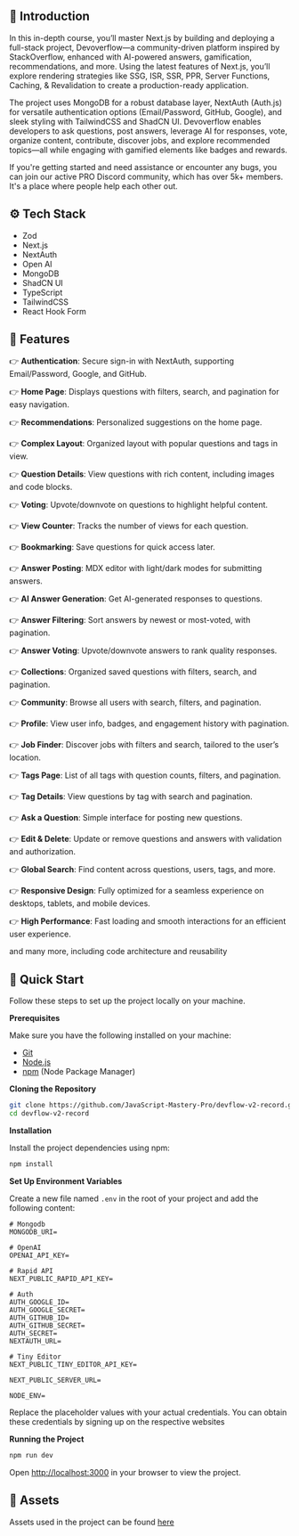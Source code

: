 ## <a name="introduction">🤖 Introduction</a>

In this in-depth course, you’ll master Next.js by building and deploying a full-stack project, Devoverflow—a community-driven platform inspired by StackOverflow, enhanced with AI-powered answers, gamification, recommendations, and more. Using the latest features of Next.js, you’ll explore rendering strategies like SSG, ISR, SSR, PPR, Server Functions, Caching, & Revalidation to create a production-ready application. 

The project uses MongoDB for a robust database layer, NextAuth (Auth.js) for versatile authentication options (Email/Password, GitHub, Google), and sleek styling with TailwindCSS and ShadCN UI. Devoverflow enables developers to ask questions, post answers, leverage AI for responses, vote, organize content, contribute, discover jobs, and explore recommended topics—all while engaging with gamified elements like badges and rewards.

If you're getting started and need assistance or encounter any bugs, you can join our active PRO Discord community, which has over 5k+ members. It's a place where people help each other out.

## <a name="tech-stack">⚙️ Tech Stack</a>

- Zod
- Next.js
- NextAuth
- Open AI
- MongoDB
- ShadCN UI
- TypeScript
- TailwindCSS
- React Hook Form

## <a name="features">🔋 Features</a>

👉 **Authentication**: Secure sign-in with NextAuth, supporting Email/Password, Google, and GitHub.  

👉 **Home Page**: Displays questions with filters, search, and pagination for easy navigation.  

👉 **Recommendations**: Personalized suggestions on the home page.  

👉 **Complex Layout**: Organized layout with popular questions and tags in view.  

👉 **Question Details**: View questions with rich content, including images and code blocks.  

👉 **Voting**: Upvote/downvote on questions to highlight helpful content.  

👉 **View Counter**: Tracks the number of views for each question.  

👉 **Bookmarking**: Save questions for quick access later.  

👉 **Answer Posting**: MDX editor with light/dark modes for submitting answers.  

👉 **AI Answer Generation**: Get AI-generated responses to questions.  

👉 **Answer Filtering**: Sort answers by newest or most-voted, with pagination.  

👉 **Answer Voting**: Upvote/downvote answers to rank quality responses.  

👉 **Collections**: Organized saved questions with filters, search, and pagination.  

👉 **Community**: Browse all users with search, filters, and pagination.  

👉 **Profile**: View user info, badges, and engagement history with pagination.  

👉 **Job Finder**: Discover jobs with filters and search, tailored to the user’s location.  

👉 **Tags Page**: List of all tags with question counts, filters, and pagination.  

👉 **Tag Details**: View questions by tag with search and pagination.  

👉 **Ask a Question**: Simple interface for posting new questions.  

👉 **Edit & Delete**: Update or remove questions and answers with validation and authorization.  

👉 **Global Search**: Find content across questions, users, tags, and more.

👉 **Responsive Design**: Fully optimized for a seamless experience on desktops, tablets, and mobile devices.  

👉 **High Performance**: Fast loading and smooth interactions for an efficient user experience.

and many more, including code architecture and reusability 

## <a name="quick-start">🤸 Quick Start</a>

Follow these steps to set up the project locally on your machine.

**Prerequisites**

Make sure you have the following installed on your machine:

- [Git](https://git-scm.com/)
- [Node.js](https://nodejs.org/en)
- [npm](https://www.npmjs.com/) (Node Package Manager)

**Cloning the Repository**

```bash
git clone https://github.com/JavaScript-Mastery-Pro/devflow-v2-record.git
cd devflow-v2-record
```

**Installation**

Install the project dependencies using npm:

```bash
npm install
```

**Set Up Environment Variables**

Create a new file named `.env` in the root of your project and add the following content:

```env
# Mongodb
MONGODB_URI=

# OpenAI
OPENAI_API_KEY=

# Rapid API
NEXT_PUBLIC_RAPID_API_KEY=

# Auth
AUTH_GOOGLE_ID=
AUTH_GOOGLE_SECRET=
AUTH_GITHUB_ID=
AUTH_GITHUB_SECRET=
AUTH_SECRET=
NEXTAUTH_URL=

# Tiny Editor
NEXT_PUBLIC_TINY_EDITOR_API_KEY=

NEXT_PUBLIC_SERVER_URL=

NODE_ENV=
```

Replace the placeholder values with your actual credentials. You can obtain these credentials by signing up on the respective websites

**Running the Project**

```bash
npm run dev
```

Open [http://localhost:3000](http://localhost:3000) in your browser to view the project.


## <a name="links">🔗 Assets</a>

Assets used in the project can be found [here](https://drive.google.com/file/d/1nBru53dqIY4__A_WsburhpdiWUbdbncY/view?usp=sharing)


#
